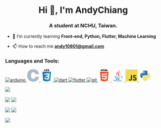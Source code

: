 <h1 align="center">Hi 👋, I'm AndyChiang</h1>
<h3 align="center">A student at NCHU, Taiwan.</h3>

- 🌱 I’m currently learning **Front-end, Python, Flutter, Machine Learning**

- 📫 How to reach me **andy10801@gmail.com**


<h3 align="left">Languages and Tools:</h3>
<p align="left"> <a href="https://www.arduino.cc/" target="_blank"> <img src="https://cdn.worldvectorlogo.com/logos/arduino-1.svg" alt="arduino" width="40" height="40"/> </a> <a href="https://www.cprogramming.com/" target="_blank"> <img src="https://raw.githubusercontent.com/devicons/devicon/master/icons/c/c-original.svg" alt="c" width="40" height="40"/> </a> <a href="https://www.w3schools.com/css/" target="_blank"> <img src="https://raw.githubusercontent.com/devicons/devicon/master/icons/css3/css3-original-wordmark.svg" alt="css3" width="40" height="40"/> </a> <a href="https://dart.dev" target="_blank"> <img src="https://www.vectorlogo.zone/logos/dartlang/dartlang-icon.svg" alt="dart" width="40" height="40"/> </a> <a href="https://flutter.dev" target="_blank"> <img src="https://www.vectorlogo.zone/logos/flutterio/flutterio-icon.svg" alt="flutter" width="40" height="40"/> </a> <a href="https://git-scm.com/" target="_blank"> <img src="https://www.vectorlogo.zone/logos/git-scm/git-scm-icon.svg" alt="git" width="40" height="40"/> </a> <a href="https://www.w3.org/html/" target="_blank"> <img src="https://raw.githubusercontent.com/devicons/devicon/master/icons/html5/html5-original-wordmark.svg" alt="html5" width="40" height="40"/> </a> <a href="https://www.java.com" target="_blank"> <img src="https://raw.githubusercontent.com/devicons/devicon/master/icons/java/java-original.svg" alt="java" width="40" height="40"/> </a> <a href="https://developer.mozilla.org/en-US/docs/Web/JavaScript" target="_blank"> <img src="https://raw.githubusercontent.com/devicons/devicon/master/icons/javascript/javascript-original.svg" alt="javascript" width="40" height="40"/> </a> <a href="https://www.python.org" target="_blank"> <img src="https://raw.githubusercontent.com/devicons/devicon/master/icons/python/python-original.svg" alt="python" width="40" height="40"/> </a> </p>

![](https://github-profile-summary-cards.vercel.app/api/cards/profile-details?username=AndyChiangSH&theme=vue)

![](https://github-profile-summary-cards.vercel.app/api/cards/stats?username=AndyChiangSH&theme=vue)
![](https://github-profile-summary-cards.vercel.app/api/cards/productive-time?username=AndyChiangSH&theme=vue)

![](https://github-profile-summary-cards.vercel.app/api/cards/repos-per-language?username=AndyChiangSH&theme=vue)
![](https://github-profile-summary-cards.vercel.app/api/cards/most-commit-language?username=AndyChiangSH&theme=vue)

![](https://komarev.com/ghpvc/?username=AndyChiangSH)
